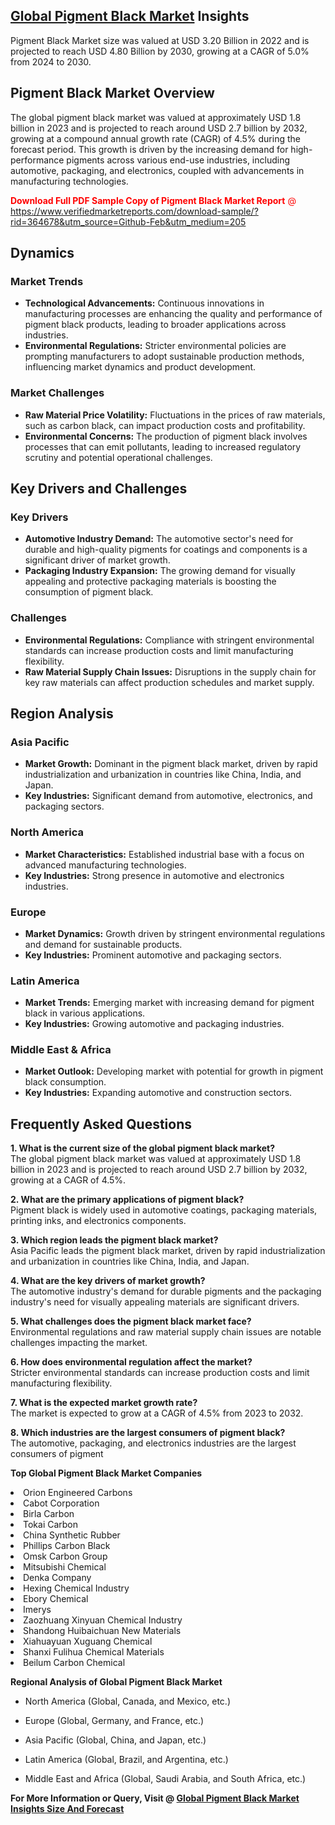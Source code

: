 <h2><a href="https://www.verifiedmarketreports.com/download-sample/?rid=364678&amp;utm_source=Github&amp;utm_medium=205" target="_blank">Global Pigment Black Market</a> Insights</h2><p>Pigment Black Market size was valued at USD 3.20 Billion in 2022 and is projected to reach USD 4.80 Billion by 2030, growing at a CAGR of 5.0% from 2024 to 2030.</p><p> <h2>Pigment Black Market Overview</h2> <p>The global pigment black market was valued at approximately USD 1.8 billion in 2023 and is projected to reach around USD 2.7 billion by 2032, growing at a compound annual growth rate (CAGR) of 4.5% during the forecast period. This growth is driven by the increasing demand for high-performance pigments across various end-use industries, including automotive, packaging, and electronics, coupled with advancements in manufacturing technologies. </p> <p><p><span class=""><span style="color: #ff0000;"><strong>Download Full PDF Sample Copy of Pigment Black Market Report</strong> @ </span><a href="https://www.verifiedmarketreports.com/download-sample/?rid=364678&amp;utm_source=Github-Feb&amp;utm_medium=205" target="_blank">https://www.verifiedmarketreports.com/download-sample/?rid=364678&amp;utm_source=Github-Feb&amp;utm_medium=205</a></span></p></p> <h2>Dynamics</h2> <h3>Market Trends</h3> <ul> <li><strong>Technological Advancements:</strong> Continuous innovations in manufacturing processes are enhancing the quality and performance of pigment black products, leading to broader applications across industries. </li> <li><strong>Environmental Regulations:</strong> Stricter environmental policies are prompting manufacturers to adopt sustainable production methods, influencing market dynamics and product development. </li> </ul> <h3>Market Challenges</h3> <ul> <li><strong>Raw Material Price Volatility:</strong> Fluctuations in the prices of raw materials, such as carbon black, can impact production costs and profitability. </li> <li><strong>Environmental Concerns:</strong> The production of pigment black involves processes that can emit pollutants, leading to increased regulatory scrutiny and potential operational challenges. </li> </ul> <h2>Key Drivers and Challenges</h2> <h3>Key Drivers</h3> <ul> <li><strong>Automotive Industry Demand:</strong> The automotive sector's need for durable and high-quality pigments for coatings and components is a significant driver of market growth. </li> <li><strong>Packaging Industry Expansion:</strong> The growing demand for visually appealing and protective packaging materials is boosting the consumption of pigment black. </li> </ul> <h3>Challenges</h3> <ul> <li><strong>Environmental Regulations:</strong> Compliance with stringent environmental standards can increase production costs and limit manufacturing flexibility. </li> <li><strong>Raw Material Supply Chain Issues:</strong> Disruptions in the supply chain for key raw materials can affect production schedules and market supply. </li> </ul> <h2>Region Analysis</h2> <h3>Asia Pacific</h3> <ul> <li><strong>Market Growth:</strong> Dominant in the pigment black market, driven by rapid industrialization and urbanization in countries like China, India, and Japan. </li> <li><strong>Key Industries:</strong> Significant demand from automotive, electronics, and packaging sectors. </li> </ul> <h3>North America</h3> <ul> <li><strong>Market Characteristics:</strong> Established industrial base with a focus on advanced manufacturing technologies. </li> <li><strong>Key Industries:</strong> Strong presence in automotive and electronics industries. </li> </ul> <h3>Europe</h3> <ul> <li><strong>Market Dynamics:</strong> Growth driven by stringent environmental regulations and demand for sustainable products. </li> <li><strong>Key Industries:</strong> Prominent automotive and packaging sectors. </li> </ul> <h3>Latin America</h3> <ul> <li><strong>Market Trends:</strong> Emerging market with increasing demand for pigment black in various applications. </li> <li><strong>Key Industries:</strong> Growing automotive and packaging industries. </li> </ul> <h3>Middle East & Africa</h3> <ul> <li><strong>Market Outlook:</strong> Developing market with potential for growth in pigment black consumption. </li> <li><strong>Key Industries:</strong> Expanding automotive and construction sectors. </li> </ul> <h2>Frequently Asked Questions</h2> <p><strong>1. What is the current size of the global pigment black market?</strong><br> The global pigment black market was valued at approximately USD 1.8 billion in 2023 and is projected to reach around USD 2.7 billion by 2032, growing at a CAGR of 4.5%. </p> <p><strong>2. What are the primary applications of pigment black?</strong><br> Pigment black is widely used in automotive coatings, packaging materials, printing inks, and electronics components. </p> <p><strong>3. Which region leads the pigment black market?</strong><br> Asia Pacific leads the pigment black market, driven by rapid industrialization and urbanization in countries like China, India, and Japan. </p> <p><strong>4. What are the key drivers of market growth?</strong><br> The automotive industry's demand for durable pigments and the packaging industry's need for visually appealing materials are significant drivers. </p> <p><strong>5. What challenges does the pigment black market face?</strong><br> Environmental regulations and raw material supply chain issues are notable challenges impacting the market. </p> <p><strong>6. How does environmental regulation affect the market?</strong><br> Stricter environmental standards can increase production costs and limit manufacturing flexibility. </p> <p><strong>7. What is the expected market growth rate?</strong><br> The market is expected to grow at a CAGR of 4.5% from 2023 to 2032. </p> <p><strong>8. Which industries are the largest consumers of pigment black?</strong><br> The automotive, packaging, and electronics industries are the largest consumers of pigment</p><p><strong>Top Global Pigment Black Market Companies</strong></p><div data-test-id=""><p><li>Orion Engineered Carbons</li><li> Cabot Corporation</li><li> Birla Carbon</li><li> Tokai Carbon</li><li> China Synthetic Rubber</li><li> Phillips Carbon Black</li><li> Omsk Carbon Group</li><li> Mitsubishi Chemical</li><li> Denka Company</li><li> Hexing Chemical Industry</li><li> Ebory Chemical</li><li> Imerys</li><li> Zaozhuang Xinyuan Chemical Industry</li><li> Shandong Huibaichuan New Materials</li><li> Xiahuayuan Xuguang Chemical</li><li> Shanxi Fulihua Chemical Materials</li><li> Beilum Carbon Chemical</li></p><div><strong>Regional Analysis of&nbsp;Global Pigment Black Market</strong></div><ul><li dir="ltr"><p dir="ltr">North America&nbsp;(Global, Canada, and Mexico, etc.)</p></li><li dir="ltr"><p dir="ltr">Europe (Global, Germany, and France, etc.)</p></li><li dir="ltr"><p dir="ltr">Asia Pacific&nbsp;(Global, China, and Japan, etc.)</p></li><li dir="ltr"><p dir="ltr">Latin America&nbsp;(Global, Brazil, and Argentina, etc.)</p></li><li dir="ltr">Middle East and Africa&nbsp;(Global, Saudi Arabia, and South Africa, etc.)</li></ul><p><strong>For More Information or Query, Visit @&nbsp;</strong><strong><a href="https://www.verifiedmarketreports.com/product/pigment-black-market/?utm_source=Github&amp;utm_medium=205" target="_blank">Global Pigment Black Market Insights Size And Forecast</a></strong></p></div>
